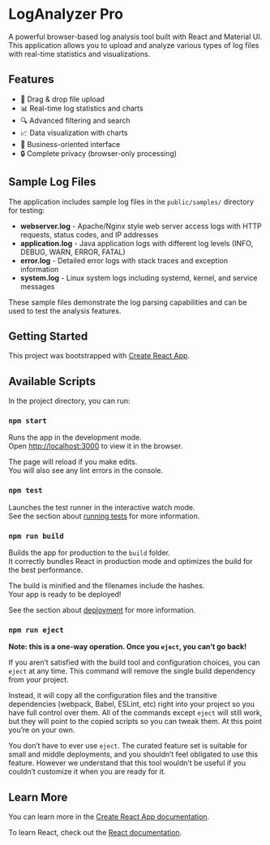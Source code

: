 # LogAnalyzer Pro

A powerful browser-based log analysis tool built with React and Material UI. This application allows you to upload and analyze various types of log files with real-time statistics and visualizations.

## Features

- 📁 Drag & drop file upload
- 📊 Real-time log statistics and charts
- 🔍 Advanced filtering and search
- 📈 Data visualization with charts
- 🏢 Business-oriented interface
- 🔒 Complete privacy (browser-only processing)

## Sample Log Files

The application includes sample log files in the `public/samples/` directory for testing:

- **webserver.log** - Apache/Nginx style web server access logs with HTTP requests, status codes, and IP addresses
- **application.log** - Java application logs with different log levels (INFO, DEBUG, WARN, ERROR, FATAL)
- **error.log** - Detailed error logs with stack traces and exception information
- **system.log** - Linux system logs including systemd, kernel, and service messages

These sample files demonstrate the log parsing capabilities and can be used to test the analysis features.

## Getting Started

This project was bootstrapped with [Create React App](https://github.com/facebook/create-react-app).

## Available Scripts

In the project directory, you can run:

### `npm start`

Runs the app in the development mode.\
Open [http://localhost:3000](http://localhost:3000) to view it in the browser.

The page will reload if you make edits.\
You will also see any lint errors in the console.

### `npm test`

Launches the test runner in the interactive watch mode.\
See the section about [running tests](https://facebook.github.io/create-react-app/docs/running-tests) for more information.

### `npm run build`

Builds the app for production to the `build` folder.\
It correctly bundles React in production mode and optimizes the build for the best performance.

The build is minified and the filenames include the hashes.\
Your app is ready to be deployed!

See the section about [deployment](https://facebook.github.io/create-react-app/docs/deployment) for more information.

### `npm run eject`

**Note: this is a one-way operation. Once you `eject`, you can’t go back!**

If you aren’t satisfied with the build tool and configuration choices, you can `eject` at any time. This command will remove the single build dependency from your project.

Instead, it will copy all the configuration files and the transitive dependencies (webpack, Babel, ESLint, etc) right into your project so you have full control over them. All of the commands except `eject` will still work, but they will point to the copied scripts so you can tweak them. At this point you’re on your own.

You don’t have to ever use `eject`. The curated feature set is suitable for small and middle deployments, and you shouldn’t feel obligated to use this feature. However we understand that this tool wouldn’t be useful if you couldn’t customize it when you are ready for it.

## Learn More

You can learn more in the [Create React App documentation](https://facebook.github.io/create-react-app/docs/getting-started).

To learn React, check out the [React documentation](https://reactjs.org/).
